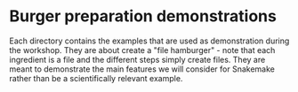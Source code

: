 # Burger preparation demonstrations

Each directory contains the examples that are used as demonstration during
the workshop. They are about create a "file hamburger" - note that each
ingredient is a file and the different steps simply create files. They
are meant to demonstrate the main features we will consider for Snakemake
rather than be a scientifically relevant example.

